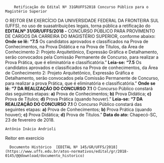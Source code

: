         Retificação do Edital Nº 31GRUFFS2018 Concurso Público para o Magistério Superior  

 O REITOR EM EXERCÍCIO DA UNIVERSIDADE FEDERAL DA FRONTEIRA SUL (UFFS), no uso de suasatribuições legais, torna pública a retificação do **EDITALNº 31/GR/UFFS/2018 -** CONCURSO PÚBLICO PARA PROVIMENTO DE CARGOS DA CARREIRA DO MAGISTÉRIO SUPERIOR, conforme abaixo:   **Onde se lê:**  **“7.5** Os candidatos aprovados e classificados na Prova de Conhecimentos, na Prova Didática e na Prova de Títulos, da Área de Conhecimento 2: Projeto Arquitetônico, Expressão Gráfica e Detalhamento, serão convocados pela Comissão Permanente de Concurso, para realizar a Prova Prática, que é eliminatória e classificatória.”   **Leia-se:**  **“7.5** Os candidatos aprovados e classificados na Prova de conhecimentos, da Área de Conhecimento 2: Projeto Arquitetônico, Expressão Gráfica e Detalhamento, serão convocados pela Comissão Permanente de Concurso, para realizar a prova Prática, que é eliminatória e classificatória.”   **Onde se lê:**  **“7 DA REALIZAÇÃO DO CONCURSO**  **7.1** O Concurso Público constará das seguintes etapas: **a)** Prova de Conhecimentos; **b)** Prova Didática; **c)** Prova de Títulos; **d)** Prova Prática (quando houver).”   **Leia-se:**  **“7 DA REALIZAÇÃO DO CONCURSO**  **7.1** O Concurso Público constará das seguintes etapas: **a)** Prova de Conhecimentos; **b)** Prova Prática (quando houver); **c)** Prova Didática; **d)** Prova de Títulos.”      **Data do ato:** Chapecó-SC, 23 de fevereiro de 2018.   
 

    Antônio Inácio Andrioli   
 Reitor em exercício 

      Documento Histórico  [EDITAL Nº 145/GR/UFFS/2018](https://www.uffs.edu.br/atos-normativos/edital/gr/2018-0145/@@download/documento_historico)     
      